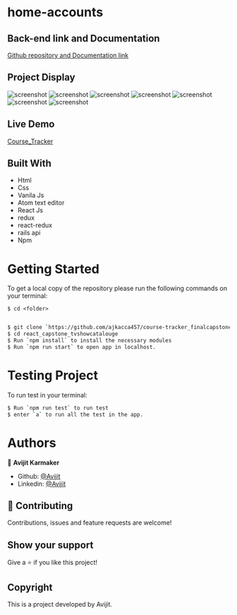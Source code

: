 # home-accounts


## Back-end link and Documentation
[Github repository and Documentation link](https://github.com/ajkacca457/course-tracker_final_capstone_api)

## Project Display
![screenshot](./src/images/interface1.PNG)
![screenshot](./src/images/interface2.PNG)
![screenshot](./src/images/interface3.PNG)
![screenshot](./src/images/interface4.PNG)
![screenshot](./src/images/interface5.PNG)
![screenshot](./src/images/interface6.PNG)
![screenshot](./src/images/interface7.PNG)

## Live Demo

[Course_Tracker](https://course-tracker-front.netlify.app/login)

## Built With

- Html
- Css
- Vanila Js
- Atom text editor
- React Js
- redux
- react-redux
- rails api
- Npm

# Getting Started

To get a local copy of the repository please run the following commands on your terminal:

```
$ cd <folder>
```

```bash

$ git clone `https://github.com/ajkacca457/course-tracker_finalcapstone.git`
$ cd react_capstone_tvshowcatalouge
$ Run `npm install` to install the necessary modules
$ Run `npm run start` to open app in localhost.

```

# Testing Project

To run test in your terminal:

```bash
$ Run `npm run test` to run test
$ enter `a` to run all the test in the app.

```
# Authors

👤 **Avijit Karmaker**

- Github: [@Avijit](https://github.com/ajkacca457)
- Linkedin: [@Avijit](https://www.linkedin.com/in/avijit-karmaker-8738a54)

## 🤝 Contributing

Contributions, issues and feature requests are welcome!

## Show your support

Give a ⭐️ if you like this project!

## Copyright
This is a project developed by Avijit.
